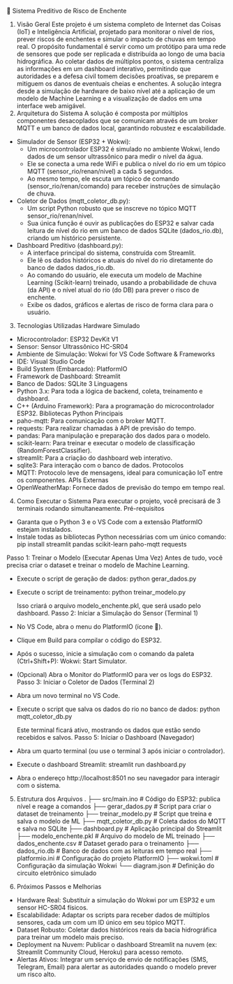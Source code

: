 🌊 Sistema Preditivo de Risco de Enchente
1. Visão Geral
Este projeto é um sistema completo de Internet das Coisas (IoT) e Inteligência Artificial, projetado para monitorar o nível de rios, prever riscos de enchentes e simular o impacto de chuvas em tempo real.
O propósito fundamental é servir como um protótipo para uma rede de sensores que pode ser replicada e distribuída ao longo de uma bacia hidrográfica. Ao coletar dados de múltiplos pontos, o sistema centraliza as informações em um dashboard interativo, permitindo que autoridades e a defesa civil tomem decisões proativas, se preparem e mitiguem os danos de eventuais cheias e enchentes.
A solução integra desde a simulação de hardware de baixo nível até a aplicação de um modelo de Machine Learning e a visualização de dados em uma interface web amigável.
2. Arquitetura do Sistema
A solução é composta por múltiplos componentes desacoplados que se comunicam através de um broker MQTT e um banco de dados local, garantindo robustez e escalabilidade.
 * Simulador de Sensor (ESP32 + Wokwi):
   * Um microcontrolador ESP32 é simulado no ambiente Wokwi, lendo dados de um sensor ultrassônico para medir o nível da água.
   * Ele se conecta a uma rede WiFi e publica o nível do rio em um tópico MQTT (sensor_rio/renan/nivel) a cada 5 segundos.
   * Ao mesmo tempo, ele escuta um tópico de comando (sensor_rio/renan/comando) para receber instruções de simulação de chuva.
 * Coletor de Dados (mqtt_coletor_db.py):
   * Um script Python robusto que se inscreve no tópico MQTT sensor_rio/renan/nivel.
   * Sua única função é ouvir as publicações do ESP32 e salvar cada leitura de nível do rio em um banco de dados SQLite (dados_rio.db), criando um histórico persistente.
 * Dashboard Preditivo (dashboard.py):
   * A interface principal do sistema, construída com Streamlit.
   * Ele lê os dados históricos e atuais do nível do rio diretamente do banco de dados dados_rio.db.
   * Ao comando do usuário, ele executa um modelo de Machine Learning (Scikit-learn) treinado, usando a probabilidade de chuva (da API) e o nível atual do rio (do DB) para prever o risco de enchente.
   * Exibe os dados, gráficos e alertas de risco de forma clara para o usuário.
3. Tecnologias Utilizadas
Hardware Simulado
 * Microcontrolador: ESP32 DevKit V1
 * Sensor: Sensor Ultrassônico HC-SR04
 * Ambiente de Simulação: Wokwi for VS Code
Software & Frameworks
 * IDE: Visual Studio Code
 * Build System (Embarcado): PlatformIO
 * Framework de Dashboard: Streamlit
 * Banco de Dados: SQLite 3
Linguagens
 * Python 3.x: Para toda a lógica de backend, coleta, treinamento e dashboard.
 * C++ (Arduino Framework): Para a programação do microcontrolador ESP32.
Bibliotecas Python Principais
 * paho-mqtt: Para comunicação com o broker MQTT.
 * requests: Para realizar chamadas à API de previsão do tempo.
 * pandas: Para manipulação e preparação dos dados para o modelo.
 * scikit-learn: Para treinar e executar o modelo de classificação (RandomForestClassifier).
 * streamlit: Para a criação do dashboard web interativo.
 * sqlite3: Para interação com o banco de dados.
Protocolos
 * MQTT: Protocolo leve de mensagens, ideal para comunicação IoT entre os componentes.
APIs Externas
 * OpenWeatherMap: Fornece dados de previsão do tempo em tempo real.
4. Como Executar o Sistema
Para executar o projeto, você precisará de 3 terminais rodando simultaneamente.
Pré-requisitos
 * Garanta que o Python 3 e o VS Code com a extensão PlatformIO estejam instalados.
 * Instale todas as bibliotecas Python necessárias com um único comando:
   pip install streamlit pandas scikit-learn paho-mqtt requests

Passo 1: Treinar o Modelo (Executar Apenas Uma Vez)
Antes de tudo, você precisa criar o dataset e treinar o modelo de Machine Learning.
 * Execute o script de geração de dados:
   python gerar_dados.py

 * Execute o script de treinamento:
   python treinar_modelo.py

   Isso criará o arquivo modelo_enchente.pkl, que será usado pelo dashboard.
Passo 2: Iniciar a Simulação do Sensor (Terminal 1)
 * No VS Code, abra o menu do PlatformIO (ícone 🐜).
 * Clique em Build para compilar o código do ESP32.
 * Após o sucesso, inicie a simulação com o comando da paleta (Ctrl+Shift+P): Wokwi: Start Simulator.
 * (Opcional) Abra o Monitor do PlatformIO para ver os logs do ESP32.
Passo 3: Iniciar o Coletor de Dados (Terminal 2)
 * Abra um novo terminal no VS Code.
 * Execute o script que salva os dados do rio no banco de dados:
   python mqtt_coletor_db.py

   Este terminal ficará ativo, mostrando os dados que estão sendo recebidos e salvos.
Passo 5: Iniciar o Dashboard (Navegador)
 * Abra um quarto terminal (ou use o terminal 3 após iniciar o controlador).
 * Execute o dashboard Streamlit:
   streamlit run dashboard.py

 * Abra o endereço http://localhost:8501 no seu navegador para interagir com o sistema.
5. Estrutura dos Arquivos
.
├── src/main.ino                # Código do ESP32: publica nível e reage a comandos
├── gerar_dados.py              # Script para criar o dataset de treinamento
├── treinar_modelo.py           # Script que treina e salva o modelo de ML
├── mqtt_coletor_db.py          # Coleta dados do MQTT e salva no SQLite
├── dashboard.py                # Aplicação principal do Streamlit
├── modelo_enchente.pkl         # Arquivo do modelo de ML treinado
├── dados_enchente.csv          # Dataset gerado para o treinamento
├── dados_rio.db                # Banco de dados com as leituras em tempo real
├── platformio.ini              # Configuração do projeto PlatformIO
├── wokwi.toml                  # Configuração da simulação Wokwi
└── diagram.json                # Definição do circuito eletrônico simulado

6. Próximos Passos e Melhorias
 * Hardware Real: Substituir a simulação do Wokwi por um ESP32 e um sensor HC-SR04 físicos.
 * Escalabilidade: Adaptar os scripts para receber dados de múltiplos sensores, cada um com um ID único em seu tópico MQTT.
 * Dataset Robusto: Coletar dados históricos reais da bacia hidrográfica para treinar um modelo mais preciso.
 * Deployment na Nuvem: Publicar o dashboard Streamlit na nuvem (ex: Streamlit Community Cloud, Heroku) para acesso remoto.
 * Alertas Ativos: Integrar um serviço de envio de notificações (SMS, Telegram, Email) para alertar as autoridades quando o modelo prever um risco alto.
